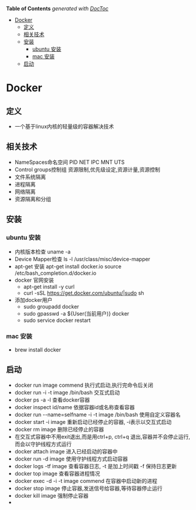 <!-- START doctoc generated TOC please keep comment here to allow auto update -->
<!-- DON'T EDIT THIS SECTION, INSTEAD RE-RUN doctoc TO UPDATE -->
**Table of Contents**  *generated with [DocToc](https://github.com/thlorenz/doctoc)*

- [Docker](#docker)
  - [定义](#%E5%AE%9A%E4%B9%89)
  - [相关技术](#%E7%9B%B8%E5%85%B3%E6%8A%80%E6%9C%AF)
  - [安装](#%E5%AE%89%E8%A3%85)
    - [ubuntu 安装](#ubuntu-%E5%AE%89%E8%A3%85)
    - [mac 安装](#mac-%E5%AE%89%E8%A3%85)
  - [启动](#%E5%90%AF%E5%8A%A8)

<!-- END doctoc generated TOC please keep comment here to allow auto update -->

# Docker
## 定义
- 一个基于linux内核的轻量级的容器解决技术
## 相关技术
- NameSpaces命名空间 PID NET IPC MNT UTS
- Control groups控制组 资源限制,优先级设定,资源计量,资源控制
- 文件系统隔离
-  进程隔离
-  网络隔离
-  资源隔离和分组
## 安装
### ubuntu 安装
- 内核版本检查 uname -a
- Device Mapper检查 ls -l /usr/class/misc/device-mapper
- apt-get 安装 apt-get install docker.io    source /etc/bash_completion.d/docker.io
- docker 官网安装 
  - apt-get install -y curl
  - curl -sSL https://get.docker.com/ubuntu/|sudo sh
- 添加docker用户
  - sudo groupadd docker
  - sudo gpasswd -a ${User(当前用户)} docker
  - sudo service docker restart
### mac 安装
- brew install docker

## 启动
- docker run image commend 执行式启动,执行完命令后关闭
- docker run -i -t image /bin/bash 交互式启动
- docker ps -a -l 查看docker容器
- docker inspect id/name 依据容器id或名称查看容器
- docker run --name=selfname -i -t image /bin/bash 使用自定义容器名
- docker start -i image 重新启动已经停止的容器, -i表示以交互式启动
- docker rm image 删除已经停止的容器
- 在交互式容器中不用exit退出,而是用ctrl+p, ctrl+q 退出,容器并不会停止运行,而会以守护线程方式运行
- docker attach image 进入已经启动的容器中
- docker run -d image 使用守护线程方式启动容器
- docker logs -tf image 查看容器日志, -t 是加上时间戳 -f 保持日志更新
- docker top image 查看容器进程情况
- docker exec -d -i -t image commend 在容器中启动新的进程
- docker stop image 停止容器,发送信号给容器,等待容器停止运行
- docker kill image 强制停止容器
- 

